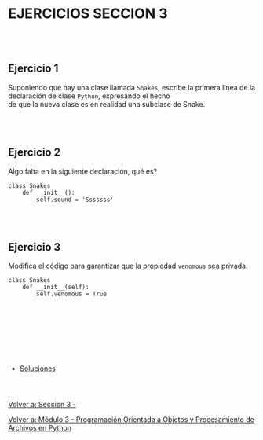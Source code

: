 # **EJERCICIOS SECCION 3**  
<br></br>  

## **Ejercicio 1**  

Suponiendo que hay una clase llamada ```Snakes```, escribe la primera línea de la declaración de clase ```Python```, expresando el hecho  
de que la nueva clase es en realidad una subclase de Snake.

<br></br>  

## **Ejercicio 2**  

Algo falta en la siguiente declaración, qué es?
```
class Snakes
    def __init__():
        self.sound = 'Sssssss'
```

<br></br>  

## **Ejercicio 3**  

Modifica el código para garantizar que la propiedad ```venomous``` sea privada.
```
class Snakes
    def __init__(self):
        self.venomous = True
```

<br></br>  

#  
<br></br>

- [Soluciones](Sec3-ejsol.md)
<br></br>
#  

[Volver a: Seccion 3 - ](_Seccion3.md)  

[Volver a: Módulo 3 - Programación Orientada a Objetos y Procesamiento de Archivos en Python](../README.md)